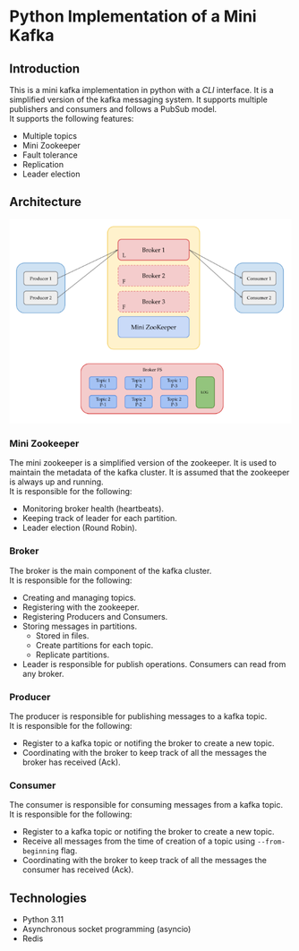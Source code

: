 # Python Implementation of a Mini Kafka
## Introduction
This is a mini kafka implementation in python with a _CLI_ interface. It is a simplified version of the kafka messaging system. It supports multiple publishers and consumers and follows a PubSub model. \
It supports the following features:
- Multiple topics
- Mini Zookeeper
- Fault tolerance
- Replication
- Leader election

## Architecture
![](architecture.png)

### Mini Zookeeper
The mini zookeeper is a simplified version of the zookeeper. It is used to maintain the metadata of the kafka cluster. 
It is assumed that the zookeeper is always up and running. \
It is responsible for the following:
- Monitoring broker health (heartbeats).
- Keeping track of leader for each partition.
- Leader election (Round Robin).

### Broker
The broker is the main component of the kafka cluster. \
It is responsible for the following:
- Creating and managing topics.
- Registering with the zookeeper.
- Registering Producers and Consumers.
- Storing messages in partitions.
    - Stored in files.
    - Create partitions for each topic.
    - Replicate partitions.
- Leader is responsible for publish operations. Consumers can read from any broker.

### Producer
The producer is responsible for publishing messages to a kafka topic. \
It is responsible for the following:
- Register to a kafka topic or notifing the broker to create a new topic.
- Coordinating with the broker to keep track of all the messages the broker has received (Ack).

### Consumer
The consumer is responsible for consuming messages from a kafka topic. \
It is responsible for the following:
- Register to a kafka topic or notifing the broker to create a new topic.
- Receive all messages from the time of creation of a topic using `--from-beginning` flag.
- Coordinating with the broker to keep track of all the messages the consumer has received (Ack).

## Technologies
- Python 3.11
- Asynchronous socket programming (asyncio)
- Redis


